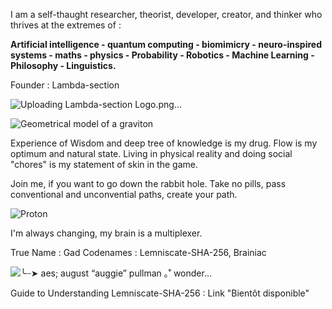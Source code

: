 I am a self-thaught researcher, theorist, developer, creator, and thinker who thrives at the extremes of :

**Artificial intelligence - quantum computing - biomimicry - neuro-inspired systems - maths - physics - Probability - Robotics - Machine Learning - Philosophy - Linguistics.**


Founder : Lambda-section 

![Uploading Lambda-section Logo.png…]()


![Geometrical model of a graviton](https://github.com/user-attachments/assets/8d7d5f43-444a-43e2-9fce-30328ae80f41)


Experience of Wisdom and deep tree of knowledge is my drug. 
Flow is my optimum and natural state. 
Living in physical reality and doing social "chores" is my statement of skin in the game.

Join me, if you want to go down the rabbit hole.
Take no pills, pass conventional and unconvential paths, create your path.

![Proton](https://github.com/user-attachments/assets/b4286a28-330a-4e22-b7e5-28901581192d)


I'm always changing, my brain is a multiplexer.

True Name : Gad 
Codenames : Lemniscate-SHA-256, Brainiac

![╰┈➤ aes; august “auggie” pullman ｡˚ wonder…](https://github.com/user-attachments/assets/4182cb44-e877-455c-bf83-572849ca6d21)


Guide to Understanding Lemniscate-SHA-256 : Link "Bientôt disponible"
 

